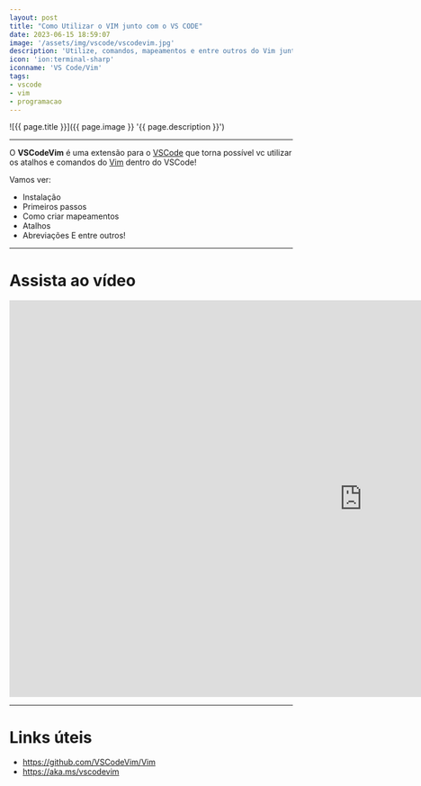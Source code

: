 ```yaml
---
layout: post
title: "Como Utilizar o VIM junto com o VS CODE"
date: 2023-06-15 18:59:07
image: '/assets/img/vscode/vscodevim.jpg'
description: 'Utilize, comandos, mapeamentos e entre outros do Vim junto com o VS Code!'
icon: 'ion:terminal-sharp'
iconname: 'VS Code/Vim'
tags:
- vscode
- vim
- programacao
---
```


![{{ page.title }}]({{ page.image }} '{{ page.description }}')

---

O **VSCodeVim** é uma extensão para o [VSCode](https://terminalroot.com.br/tags#vscode) que torna possível vc utilizar os atalhos e comandos do [Vim](https://terminalroot.com.br/tags#vim) dentro do VSCode!

Vamos ver:
+ Instalação
+ Primeiros passos
+ Como criar mapeamentos 
+ Atalhos 
+ Abreviações 
E entre outros!

---

# Assista ao vídeo

<iframe width="1253" height="705" src="https://www.youtube.com/embed/6HAFJu_O7Gk" title="YouTube video player" frameborder="0" allow="accelerometer; autoplay; clipboard-write; encrypted-media; gyroscope; picture-in-picture" allowfullscreen></iframe>

---

# Links úteis
+ <https://github.com/VSCodeVim/Vim>
+ <https://aka.ms/vscodevim>


